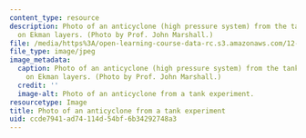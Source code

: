 ```yaml
---
content_type: resource
description: Photo of an anticyclone (high pressure system) from the tank experiment
  on Ekman layers. (Photo by Prof. John Marshall.)
file: /media/https%3A/open-learning-course-data-rc.s3.amazonaws.com/12-307-weather-and-climate-laboratory-spring-2009/ccde7941ad74114d54bf6b34292748a3_12-307s09.jpg
file_type: image/jpeg
image_metadata:
  caption: Photo of an anticyclone (high pressure system) from the tank experiment
    on Ekman layers. (Photo by Prof. John Marshall.)
  credit: ''
  image-alt: Photo of an anticyclone from a tank experiment.
resourcetype: Image
title: Photo of an anticyclone from a tank experiment
uid: ccde7941-ad74-114d-54bf-6b34292748a3
---
```

